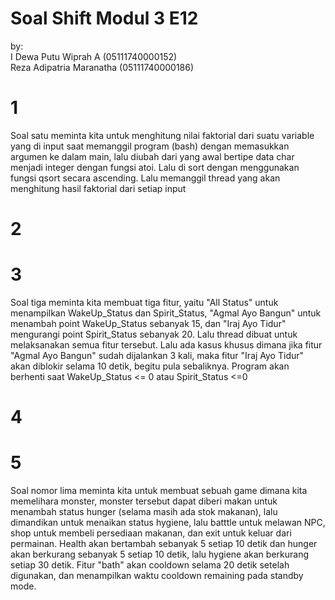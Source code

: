 # Soal Shift Modul 3 E12
by:<br/> 
I Dewa Putu Wiprah A      (05111740000152)<br/>
Reza Adipatria Maranatha  (05111740000186)
# 1
Soal satu meminta kita untuk menghitung nilai faktorial dari suatu variable yang di input saat memanggil program (bash) dengan memasukkan argumen ke dalam main, lalu diubah dari yang awal bertipe data char menjadi integer dengan fungsi atoi. Lalu di sort dengan menggunakan fungsi qsort secara ascending. Lalu memanggil thread yang akan menghitung hasil faktorial dari setiap input
# 2

# 3
Soal tiga meminta kita membuat tiga fitur, yaitu "All Status" untuk menampilkan WakeUp_Status dan Spirit_Status, "Agmal Ayo Bangun" untuk menambah point WakeUp_Status sebanyak 15, dan "Iraj Ayo Tidur" mengurangi point Spirit_Status sebanyak 20. Lalu thread dibuat untuk melaksanakan semua fitur tersebut. Lalu ada kasus khusus dimana jika fitur "Agmal Ayo Bangun" sudah dijalankan 3 kali, maka fitur "Iraj Ayo Tidur" akan diblokir selama 10 detik, begitu pula sebaliknya. Program akan berhenti saat WakeUp_Status <= 0 atau Spirit_Status <=0
# 4

# 5
Soal nomor lima meminta kita untuk membuat sebuah game dimana kita memelihara monster, monster tersebut dapat diberi makan untuk menambah status hunger (selama masih ada stok makanan), lalu dimandikan untuk menaikan status hygiene, lalu batttle untuk melawan NPC, shop untuk membeli persediaan makanan, dan exit untuk keluar dari permainan. Health akan bertambah sebanyak 5 setiap 10 detik dan hunger akan berkurang sebanyak 5 setiap 10 detik, lalu hygiene akan berkurang setiap 30 detik. Fitur "bath" akan cooldown selama 20 detik setelah digunakan, dan menampilkan waktu cooldown remaining pada standby mode.
